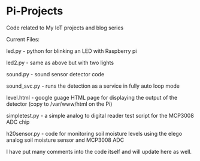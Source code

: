 # Pi-Projects
Code related to My IoT projects and blog series

Current Files:

led.py - python for blinking an LED with Raspberry pi

led2.py - same as above but with two lights

sound.py - sound sensor detector code

sound_svc.py - runs the detection as a service in fully auto loop mode

level.html - google guage HTML page for displaying the output of the detector (copy to /var/www/html on the Pi)

simpletest.py - a simple analog to digital reader test script for the MCP3008 ADC chip

h20sensor.py - code for monitoring soil moisture levels using the elego analog soil moisture sensor and MCP3008 ADC

I have put many comments into the code itself and will update here as well.
